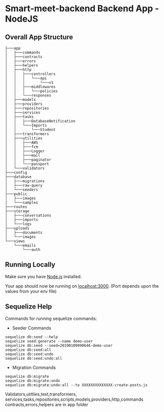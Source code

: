 # Smart-meet-backend Backend App - NodeJS

## Overall App Structure

```
├───app
│   ├───commands
│   ├───contracts
│   ├───errors
│   ├───helpers
│   ├───http
│   │   ├───controllers
│   │   │   └───api
│   │   │       └───v1
│   │   ├───middlewares
│   │   │   └───policies
│   │   └───responses
│   ├───models
│   ├───providers
│   ├───repositories
│   ├───services
│   ├───tasks
│   │   ├───DatabaseNotification
│   │   └───Imports
│   │       └───Student
│   ├───transformers
│   ├───utilities
│   │   ├───AWS
│   │   ├───fcm
│   │   ├───Logger
│   │   ├───mail
│   │   ├───paginator
│   │   └───passport
│   └───validators
├───config
├───database
│   ├───migrations
│   ├───raw-query
│   └───seeders
├───public
│   ├───images
│   └───samples
├───routes
├───storage
│   ├───conversations
│   ├───imports
│   └───logs
├───uploads
│   ├───documents
│   └───images
└───views
    └───emails
        └───auth
```

## Running Locally

Make sure you have [Node.js](http://nodejs.org/) installed.

Your app should now be running on [localhost:3000](http://localhost:3000/). (Port depends upon the values from your env file)

## Sequelize Help

Commands for running sequelize commands:

- Seeder Commands

```
sequelize db:seed --help
sequelize seed:generate --name demo-user
sequelize db:seed --seed=20190109090646-demo-user
sequelize db:seed:all
sequelize db:seed:undo
sequelize db:seed:undo:all
```

- Migration Commands

```
sequelize db:migrate
sequelize db:migrate:undo
sequelize db:migrate:undo:all --to XXXXXXXXXXXXXX-create-posts.js
```







Validators,utitlies,test,transformers,
services,tasks,repositories,scripts,models,providers,http,commands
contracts,errors,helpers are in app folder

